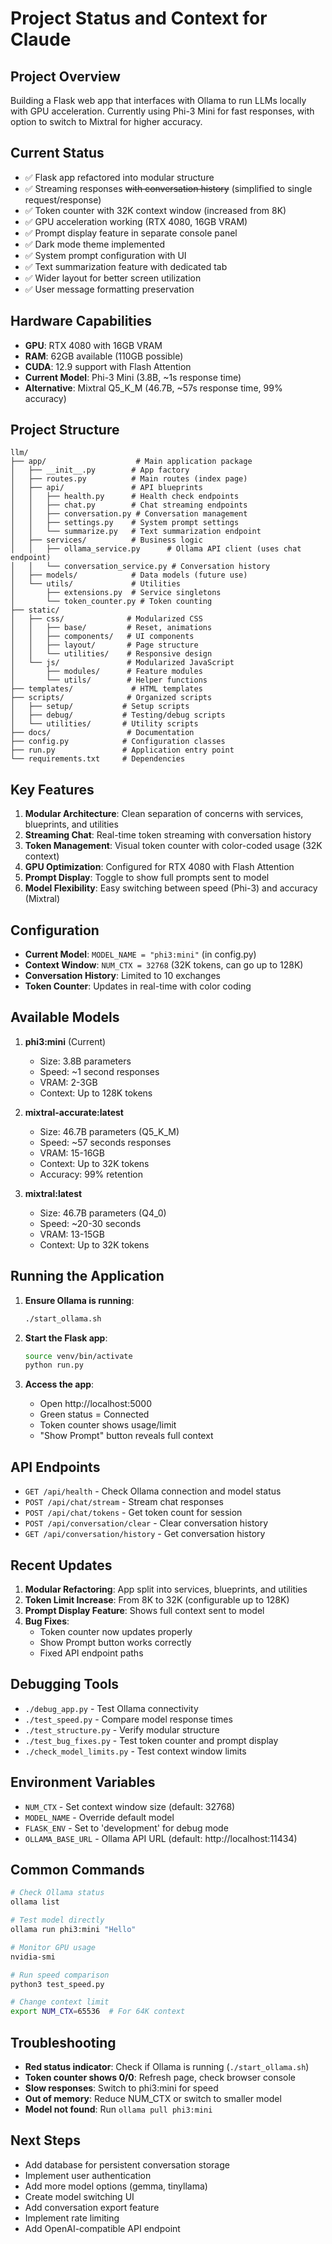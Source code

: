 # Project Status and Context for Claude

## Project Overview
Building a Flask web app that interfaces with Ollama to run LLMs locally with GPU acceleration. Currently using Phi-3 Mini for fast responses, with option to switch to Mixtral for higher accuracy.

## Current Status
- ✅ Flask app refactored into modular structure
- ✅ Streaming responses ~~with conversation history~~ (simplified to single request/response)
- ✅ Token counter with 32K context window (increased from 8K)
- ✅ GPU acceleration working (RTX 4080, 16GB VRAM)
- ✅ Prompt display feature in separate console panel
- ✅ Dark mode theme implemented
- ✅ System prompt configuration with UI
- ✅ Text summarization feature with dedicated tab
- ✅ Wider layout for better screen utilization
- ✅ User message formatting preservation

## Hardware Capabilities
- **GPU**: RTX 4080 with 16GB VRAM
- **RAM**: 62GB available (110GB possible)
- **CUDA**: 12.9 support with Flash Attention
- **Current Model**: Phi-3 Mini (3.8B, ~1s response time)
- **Alternative**: Mixtral Q5_K_M (46.7B, ~57s response time, 99% accuracy)

## Project Structure
```
llm/
├── app/                    # Main application package
│   ├── __init__.py        # App factory
│   ├── routes.py          # Main routes (index page)
│   ├── api/               # API blueprints
│   │   ├── health.py      # Health check endpoints
│   │   ├── chat.py        # Chat streaming endpoints
│   │   ├── conversation.py # Conversation management
│   │   ├── settings.py    # System prompt settings
│   │   └── summarize.py   # Text summarization endpoint
│   ├── services/          # Business logic
│   │   ├── ollama_service.py      # Ollama API client (uses chat endpoint)
│   │   └── conversation_service.py # Conversation history
│   ├── models/            # Data models (future use)
│   └── utils/             # Utilities
│       ├── extensions.py  # Service singletons
│       └── token_counter.py # Token counting
├── static/                
│   ├── css/              # Modularized CSS
│   │   ├── base/         # Reset, animations
│   │   ├── components/   # UI components
│   │   ├── layout/       # Page structure
│   │   └── utilities/    # Responsive design
│   └── js/               # Modularized JavaScript
│       ├── modules/      # Feature modules
│       └── utils/        # Helper functions
├── templates/             # HTML templates
├── scripts/              # Organized scripts
│   ├── setup/           # Setup scripts
│   ├── debug/           # Testing/debug scripts
│   └── utilities/       # Utility scripts
├── docs/                 # Documentation
├── config.py            # Configuration classes
├── run.py               # Application entry point
└── requirements.txt     # Dependencies
```

## Key Features
1. **Modular Architecture**: Clean separation of concerns with services, blueprints, and utilities
2. **Streaming Chat**: Real-time token streaming with conversation history
3. **Token Management**: Visual token counter with color-coded usage (32K context)
4. **GPU Optimization**: Configured for RTX 4080 with Flash Attention
5. **Prompt Display**: Toggle to show full prompts sent to model
6. **Model Flexibility**: Easy switching between speed (Phi-3) and accuracy (Mixtral)

## Configuration
- **Current Model**: `MODEL_NAME = "phi3:mini"` (in config.py)
- **Context Window**: `NUM_CTX = 32768` (32K tokens, can go up to 128K)
- **Conversation History**: Limited to 10 exchanges
- **Token Counter**: Updates in real-time with color coding

## Available Models
1. **phi3:mini** (Current)
   - Size: 3.8B parameters
   - Speed: ~1 second responses
   - VRAM: 2-3GB
   - Context: Up to 128K tokens

2. **mixtral-accurate:latest**
   - Size: 46.7B parameters (Q5_K_M)
   - Speed: ~57 seconds responses
   - VRAM: 15-16GB
   - Context: Up to 32K tokens
   - Accuracy: 99% retention

3. **mixtral:latest**
   - Size: 46.7B parameters (Q4_0)
   - Speed: ~20-30 seconds
   - VRAM: 13-15GB
   - Context: Up to 32K tokens

## Running the Application

1. **Ensure Ollama is running**:
   ```bash
   ./start_ollama.sh
   ```

2. **Start the Flask app**:
   ```bash
   source venv/bin/activate
   python run.py
   ```

3. **Access the app**:
   - Open http://localhost:5000
   - Green status = Connected
   - Token counter shows usage/limit
   - "Show Prompt" button reveals full context

## API Endpoints
- `GET /api/health` - Check Ollama connection and model status
- `POST /api/chat/stream` - Stream chat responses
- `POST /api/chat/tokens` - Get token count for session
- `POST /api/conversation/clear` - Clear conversation history
- `GET /api/conversation/history` - Get conversation history

## Recent Updates
1. **Modular Refactoring**: App split into services, blueprints, and utilities
2. **Token Limit Increase**: From 8K to 32K (configurable up to 128K)
3. **Prompt Display Feature**: Shows full context sent to model
4. **Bug Fixes**: 
   - Token counter now updates properly
   - Show Prompt button works correctly
   - Fixed API endpoint paths

## Debugging Tools
- `./debug_app.py` - Test Ollama connectivity
- `./test_speed.py` - Compare model response times
- `./test_structure.py` - Verify modular structure
- `./test_bug_fixes.py` - Test token counter and prompt display
- `./check_model_limits.py` - Test context window limits

## Environment Variables
- `NUM_CTX` - Set context window size (default: 32768)
- `MODEL_NAME` - Override default model
- `FLASK_ENV` - Set to 'development' for debug mode
- `OLLAMA_BASE_URL` - Ollama API URL (default: http://localhost:11434)

## Common Commands
```bash
# Check Ollama status
ollama list

# Test model directly
ollama run phi3:mini "Hello"

# Monitor GPU usage
nvidia-smi

# Run speed comparison
python3 test_speed.py

# Change context limit
export NUM_CTX=65536  # For 64K context
```

## Troubleshooting
- **Red status indicator**: Check if Ollama is running (`./start_ollama.sh`)
- **Token counter shows 0/0**: Refresh page, check browser console
- **Slow responses**: Switch to phi3:mini for speed
- **Out of memory**: Reduce NUM_CTX or switch to smaller model
- **Model not found**: Run `ollama pull phi3:mini`

## Next Steps
- Add database for persistent conversation storage
- Implement user authentication
- Add more model options (gemma, tinyllama)
- Create model switching UI
- Add conversation export feature
- Implement rate limiting
- Add OpenAI-compatible API endpoint